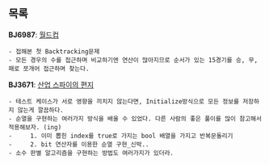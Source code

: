 목록
-----

**BJ6987**: [월드컵](https://www.acmicpc.net/problem/6987)
```
- 접해본 첫 Backtracking문제
- 모든 경우의 수를 접근하며 비교하기엔 연산이 많아지므로 순서가 있는 15경기를 승, 무, 패로 쪼개어 접근하며 찾는다.
```

**BJ3671**: [산업 스파이의 편지](https://www.acmicpc.net/problem/3671)
```
- 테스트 케이스가 서로 영향을 끼치지 않는다면, Initialize방식으로 모든 정보를 저장하지 않는게 깔끔하다.
- 순열을 구현하는 여러가지 방식을 배울 수 있었다. 다른 사람의 좋은 풀이를 많이 참고해서 적용해보자. (ing)
-     1. 이미 뽑힌 index를 true로 가지는 bool 배열을 가지고 반복문돌리기
-     2. bit 연산자를 이용한 순열 구현_신박..
- 소수 판별 알고리즘을 구현하는 방법도 여러가지가 있더라.
```
